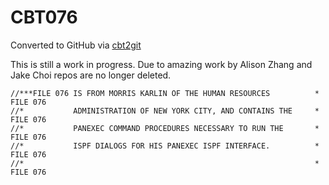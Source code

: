 # CBT076
Converted to GitHub via [cbt2git](https://github.com/wizardofzos/cbt2git)

This is still a work in progress. 
Due to amazing work by Alison Zhang and Jake Choi repos are no longer deleted.

```
//***FILE 076 IS FROM MORRIS KARLIN OF THE HUMAN RESOURCES          *   FILE 076
//*           ADMINISTRATION OF NEW YORK CITY, AND CONTAINS THE     *   FILE 076
//*           PANEXEC COMMAND PROCEDURES NECESSARY TO RUN THE       *   FILE 076
//*           ISPF DIALOGS FOR HIS PANEXEC ISPF INTERFACE.          *   FILE 076
//*                                                                 *   FILE 076
```
